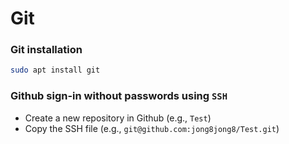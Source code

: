 # Git

### Git installation

```sh
sudo apt install git
```


### Github sign-in without passwords using `SSH`
- Create a new repository in Github (e.g., `Test`)
- Copy the SSH file (e.g., `git@github.com:jong8jong8/Test.git`)
